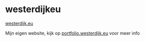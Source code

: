 # westerdijkeu
[westerdijk.eu](https://portfolio.westerdijk.eu)

Mijn eigen website, kijk op [portfolio.westerdijk.eu](https://portfolio.westerdijk.eu) voor meer info
